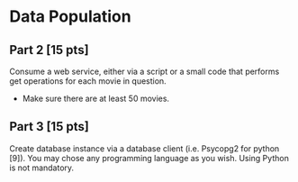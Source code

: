 # Data Population
## Part 2 [15 pts]
Consume a web service, either via a script or a small code that performs get operations for each movie in question.

- Make sure there are at least 50 movies.
## Part 3 [15 pts]
Create database instance via a database client (i.e. Psycopg2 for python [9]). You may chose any programming language as you wish. Using Python is not mandatory.